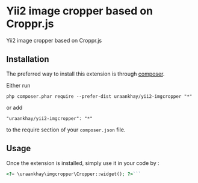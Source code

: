 Yii2 image cropper based on Croppr.js
=====================================
Yii2 image cropper based on Croppr.js

Installation
------------

The preferred way to install this extension is through [composer](http://getcomposer.org/download/).

Either run

```
php composer.phar require --prefer-dist uraankhay/yii2-imgcropper "*"
```

or add

```
"uraankhay/yii2-imgcropper": "*"
```

to the require section of your `composer.json` file.


Usage
-----

Once the extension is installed, simply use it in your code by  :

```php
<?= \uraankhay\imgcropper\Cropper::widget(); ?>```